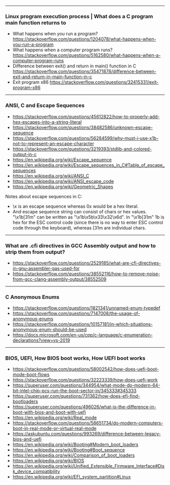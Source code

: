 ----
### Linux program execution process | What does a C program main function returns to

* What happens when you run a program? https://stackoverflow.com/questions/1204078/what-happens-when-you-run-a-program
* What happens when a computer program runs? https://stackoverflow.com/questions/5162580/what-happens-when-a-computer-program-runs
* Difference between exit() and return in main() function in C https://stackoverflow.com/questions/35471878/difference-between-exit-and-return-in-main-function-in-c
* Exit program x86 https://stackoverflow.com/questions/32415331/exit-program-x86
----
### ANSI, C and Escape Sequences

* https://stackoverflow.com/questions/45612822/how-to-properly-add-hex-escapes-into-a-string-literal
* https://stackoverflow.com/questions/38482586/unknown-escape-sequence
* https://stackoverflow.com/questions/56284599/why-must-i-use-x1b-not-to-represent-an-escape-character
* https://stackoverflow.com/questions/3219393/stdlib-and-colored-output-in-c
* https://en.wikipedia.org/wiki/Escape_sequence
* https://en.wikipedia.org/wiki/Escape_sequences_in_C#Table_of_escape_sequences
* https://en.wikipedia.org/wiki/ANSI_C
* https://en.wikipedia.org/wiki/ANSI_escape_code
* https://en.wikipedia.org/wiki/Geometric_Shapes


Notes about escape sequences in C:
* \x is an escape sequence whereas 0x would be a hex literal.
* And escape sequence string can consist of chars or hex values. "\x1b[31m" can be written as "\x1b\x5b\x33\x32\x6d". In "\x1b[31m" 1b is hex for the ESC control code (since there is no way to enter ESC control code through the keyboard), whereas [31m are individual chars.
----
### What are .cfi directives in GCC Assembly output and how to strip them from output?
* https://stackoverflow.com/questions/2529185/what-are-cfi-directives-in-gnu-assembler-gas-used-for
* https://stackoverflow.com/questions/38552116/how-to-remove-noise-from-gcc-clang-assembly-output/38552509
----
### C Anonymous Enums
* https://stackoverflow.com/questions/1821341/unnamed-enum-typedef
* https://stackoverflow.com/questions/7147008/the-usage-of-anonymous-enums
* https://stackoverflow.com/questions/10157181/in-which-situations-anonymous-enum-should-be-used
* https://docs.microsoft.com/en-us/cpp/c-language/c-enumeration-declarations?view=vs-2019
---
### BIOS, UEFI, How BIOS boot works, How UEFI boot works
* https://stackoverflow.com/questions/58002542/how-does-uefi-boot-mode-boot-flows
* https://stackoverflow.com/questions/32223339/how-does-uefi-work
* https://superuser.com/questions/344954/what-mode-do-modern-64-bit-intel-chip-pcs-run-the-boot-sector-in/345333#345333
* https://superuser.com/questions/731362/how-does-efi-find-bootloaders
* https://superuser.com/questions/496026/what-is-the-difference-in-boot-with-bios-and-boot-with-uefi
* https://en.wikipedia.org/wiki/Real_mode
* https://stackoverflow.com/questions/58651734/do-modern-computers-boot-in-real-mode-or-virtual-real-mode
* https://askubuntu.com/questions/993269/difference-between-legacy-bios-and-uefi
* https://en.wikipedia.org/wiki/Booting#Modern_boot_loaders
* https://en.wikipedia.org/wiki/Booting#Boot_sequence
* https://en.wikipedia.org/wiki/Comparison_of_boot_loaders
* https://en.wikipedia.org/wiki/BIOS
* https://en.wikipedia.org/wiki/Unified_Extensible_Firmware_Interface#Disk_device_compatibility
* https://en.wikipedia.org/wiki/EFI_system_partition#Linux
